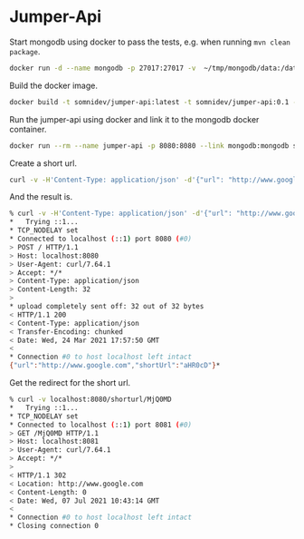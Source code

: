 # Jumper-Api

Start mongodb using docker to pass the tests, e.g. when running `mvn clean package`.

```bash
docker run -d --name mongodb -p 27017:27017 -v  ~/tmp/mongodb/data:/data/db mongo:7.0.5
```

Build the docker image.

```bash
docker build -t somnidev/jumper-api:latest -t somnidev/jumper-api:0.1 -f Dockerfile .
```

Run the jumper-api using docker and link it to the mongodb docker container.

```bash
docker run --rm --name jumper-api -p 8080:8080 --link mongodb:mongodb somnidev/jumper-api:latest
```

Create a short url.

```bash
curl -v -H'Content-Type: application/json' -d'{"url": "http://www.google.com"}' http://localhost:8080/shorturl
```

And the result is.

```bash
% curl -v -H'Content-Type: application/json' -d'{"url": "http://www.google.com"}' http://localhost:8080/shorturl
*   Trying ::1...
* TCP_NODELAY set
* Connected to localhost (::1) port 8080 (#0)
> POST / HTTP/1.1
> Host: localhost:8080
> User-Agent: curl/7.64.1
> Accept: */*
> Content-Type: application/json
> Content-Length: 32
> 
* upload completely sent off: 32 out of 32 bytes
< HTTP/1.1 200 
< Content-Type: application/json
< Transfer-Encoding: chunked
< Date: Wed, 24 Mar 2021 17:57:50 GMT
< 
* Connection #0 to host localhost left intact
{"url":"http://www.google.com","shortUrl":"aHR0cD"}*
```

Get the redirect for the short url.

```bash
% curl -v localhost:8080/shorturl/MjQ0MD
*   Trying ::1...
* TCP_NODELAY set
* Connected to localhost (::1) port 8081 (#0)
> GET /MjQ0MD HTTP/1.1
> Host: localhost:8081
> User-Agent: curl/7.64.1
> Accept: */*
> 
< HTTP/1.1 302 
< Location: http://www.google.com
< Content-Length: 0
< Date: Wed, 07 Jul 2021 10:43:14 GMT
< 
* Connection #0 to host localhost left intact
* Closing connection 0
```
